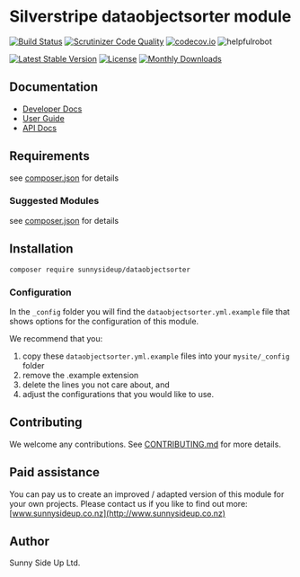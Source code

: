 # Silverstripe dataobjectsorter module
[![Build Status](https://travis-ci.org/sunnysideup/silverstripe-dataobjectsorter.svg?branch=master)](https://travis-ci.org/sunnysideup/silverstripe-dataobjectsorter)
[![Scrutinizer Code Quality](https://scrutinizer-ci.com/g/sunnysideup/silverstripe-dataobjectsorter/badges/quality-score.png?b=master)](https://scrutinizer-ci.com/g/sunnysideup/silverstripe-dataobjectsorter/?branch=master)
[![codecov.io](https://codecov.io/github/sunnysideup/silverstripe-dataobjectsorter/coverage.svg?branch=master)](https://codecov.io/github/sunnysideup/silverstripe-dataobjectsorter?branch=master)
![helpfulrobot](https://helpfulrobot.io/sunnysideup/dataobjectsorter/badge)

[![Latest Stable Version](https://poser.pugx.org/sunnysideup/dataobjectsorter/version)](https://packagist.org/packages/sunnysideup/dataobjectsorter)
[![License](https://poser.pugx.org/sunnysideup/dataobjectsorter/license)](https://packagist.org/packages/sunnysideup/dataobjectsorter)
[![Monthly Downloads](https://poser.pugx.org/sunnysideup/dataobjectsorter/d/monthly)](https://packagist.org/packages/sunnysideup/dataobjectsorter)


## Documentation



 * [Developer Docs](docs/en/INDEX.md)
 * [User Guide](docs/en/userguide.md)
 * [API Docs](http://docs.ssmods.com/sunnysideup/dataobjectsorter)

## Requirements



see [composer.json](composer.json) for details

### Suggested Modules



see [composer.json](composer.json) for details


## Installation


```
composer require sunnysideup/dataobjectsorter
```

### Configuration



In the `_config` folder you will find the `dataobjectsorter.yml.example`
file that shows options for the configuration of this module.

We recommend that you:

  1. copy these `dataobjectsorter.yml.example` files into your
`mysite/_config` folder
  2. remove the .example extension
  3. delete the lines you not care about, and
  4. adjust the configurations that you would like to use.


## Contributing



We welcome any contributions. See [CONTRIBUTING.md](CONTRIBUTING.md) for more details.

## Paid assistance



You can pay us to create an improved / adapted version of this module for your own projects.  Please contact us if you like to find out more: [www.sunnysideup.co.nz](http://www.sunnysideup.co.nz)

## Author



Sunny Side Up Ltd.
